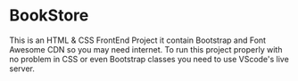 # BookStore
This is an HTML & CSS FrontEnd Project it contain Bootstrap and Font Awesome CDN so you may need internet.
To run this project properly with no problem in CSS or even Bootstrap classes you need to use VScode's live server.

